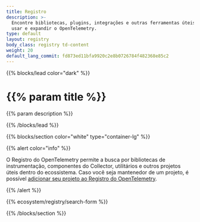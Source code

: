 ```yaml
---
title: Registro
description: >-
  Encontre bibliotecas, plugins, integrações e outras ferramentas úteis para
  usar e expandir o OpenTelemetry.
type: default
layout: registry
body_class: registry td-content
weight: 20
default_lang_commit: fd873ed11bfa9920c2e8b0726784f482368e85c2
---
```


{{% blocks/lead color="dark" %}}

<!-- markdownlint-disable single-h1 -->

<h1>{{% param title %}}</h1>

{{% param description %}}

{{% /blocks/lead %}}

{{% blocks/section color="white" type="container-lg" %}}

{{% alert color="info" %}}

O Registro do OpenTelemetry permite a busca por bibliotecas de instrumentação,
componentes do Collector, utilitários e outros projetos úteis dentro do
ecossistema. Caso você seja mantenedor de um projeto, é possível
[adicionar seu projeto ao Registro do OpenTelemetry](adding/).

{{% /alert %}}

{{% ecosystem/registry/search-form %}}

{{% /blocks/section %}}
